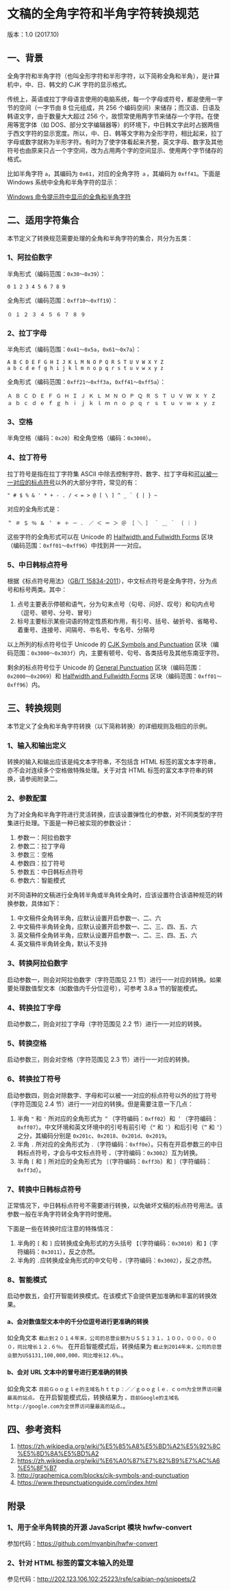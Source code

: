 # 文稿的全角字符和半角字符转换规范

版本：1.0 (2017.10)

## 一、背景

全角字符和半角字符（也叫全形字符和半形字符，以下简称全角和半角），是计算机中，中、日、韩文的 CJK 字符的显示格式。

传统上，英语或拉丁字母语言使用的电脑系统，每一个字母或符号，都是使用一字节的空间（一字节由 8 位元组成，共 256 个编码空间）来储存；而汉语、日语及韩语文字，由于数量大大超过 256 个，故惯常使用两字节来储存一个字符。在使用等宽字体（如 DOS、部分文字编辑器等）的环境下，中日韩文字此时占据两倍于西文字符的显示宽度。所以，中、日、韩等文字称为全形字符，相比起来，拉丁字母或数字就称为半形字符。有时为了使字体看起来齐整，英文字母、数字及其他符号也由原来只占一个字空间，改为占用两个字的空间显示、使用两个字节储存的格式。

比如半角字符 `a`，其编码为 `0x61`，对应的全角字符 `ａ`，其编码为 `0xff41`。下面是 Windows 系统中全角和半角字符的显示：

[Windows 命令提示符中显示的全角和半角字符](https://upload.wikimedia.org/wikipedia/commons/2/2b/Difference_Between_Halfwidth_and_Fullwidth.png)

## 二、适用字符集合

本节定义了转换规范需要处理的全角和半角字符的集合，共分为五类：

### 1、阿拉伯数字

半角形式（编码范围：`0x30〜0x39`）：

```
0 1 2 3 4 5 6 7 8 9
```

全角形式（编码范围：`0xff10〜0xff19`）：

```
０ １ ２ ３ ４ ５ ６ ７ ８ ９
```

### 2、拉丁字母

半角形式（编码范围：`0x41〜0x5a`，`0x61〜0x7a`）：

```
A B C D E F G H I J K L M N O P Q R S T U V W X Y Z
a b c d e f g h i j k l m n o p q r s t u v w x y z
```

全角形式（编码范围：`0xff21〜0xff3a`，`0xff41〜0xff5a`）：

```
Ａ Ｂ Ｃ Ｄ Ｅ Ｆ Ｇ Ｈ Ｉ Ｊ Ｋ Ｌ Ｍ Ｎ Ｏ Ｐ Ｑ Ｒ Ｓ Ｔ Ｕ Ｖ Ｗ Ｘ Ｙ Ｚ
ａ ｂ ｃ ｄ ｅ ｆ ｇ ｈ ｉ ｊ ｋ ｌ ｍ ｎ ｏ ｐ ｑ ｒ ｓ ｔ ｕ ｖ ｗ ｘ ｙ ｚ
```

### 3、空格

半角空格（编码：`0x20`）和全角空格（编码：`0x3000`）。

### 4、拉丁符号

拉丁符号是指在拉丁字符集 ASCII 中除去控制字符、数字、拉丁字母和<u>可以被一一对应的标点符号</u>以外的大部分字符，常见的有：

```
" # $ % & ' * + - . / < = > @ [ \ ] ^ _ ` { | } ~
```

对应的全角形式是：

```
＂ ＃ ＄ ％ ＆ ＇ ＊ ＋ － ． ／ ＜ ＝ ＞ ＠ ［ ＼ ］ ＾ ＿ ｀ ｛ ｜ ｝
```

这些字符的全角形式可以在 Unicode 的 [Halfwidth and Fullwidth Forms](http://graphemica.com/blocks/halfwidth-and-fullwidth-forms) 区块（编码范围：`0xff01〜0xff96`）中找到并一一对应。

### 5、中日韩标点符号

根据《标点符号用法》（[GB/T 15834-2011](http://www.moe.gov.cn/ewebeditor/uploadfile/2015/01/13/20150113091548267.pdf)），中文标点符号是全角字符，分为点号和标号两类。其中：

1. 点号主要表示停顿和语气，分为句末点号（句号、问好、叹号）和句内点号（逗号、顿号、分号、冒号）
2. 标号主要标示某些词语的特定性质和作用，有引号、括号、破折号、省略号、着重号、连接号、间隔号、书名号、专名号、分隔号

以上所列的标点符号位于 Unicode 的 [CJK Symbols and Punctuation](http://graphemica.com/blocks/cjk-symbols-and-punctuation) 区块（编码范围：`0x3000〜0x303f`）内，主要有顿号、句号、各类括号及其他东南亚字符。

剩余的标点符号位于 Unicode 的 [General Punctuation](http://graphemica.com/blocks/general-punctuation) 区块（编码范围：`0x2000〜0x2069`）和 [Halfwidth and Fullwidth Forms](http://graphemica.com/blocks/halfwidth-and-fullwidth-forms) 区块（编码范围：`0xff01〜0xff96`）内。

## 三、转换规则

本节定义了全角和半角字符转换（以下简称转换）的详细规则及相应的示例。

### 1、输入和输出定义

转换的输入和输出应该是纯文本字符串，不包括含 HTML 标签的富文本字符串，亦不会对连续多个空格做特殊处理。关于对含 HTML 标签的富文本字符串的转换，请参阅附录二。

### 2、参数配置

为了对全角和半角字符进行灵活转换，应该设置弹性化的参数，对不同类型的字符集进行处理。下面是一种已被实现的参数设计：

1. 参数一：阿拉伯数字
2. 参数二：拉丁字母
3. 参数三：空格
4. 参数四：拉丁符号
5. 参数五：中日韩标点符号
6. 参数六：智能模式

对不同语种的文稿进行全角转半角或半角转全角时，应该设置符合该语种规范的转换参数，具体如下：

1. 中文稿件全角转半角，应默认设置开启参数一、二、六
2. 中文稿件半角转全角，应默认设置开启参数一、二、三、四、五、六
3. 英文稿件全角转半角，应默认设置开启参数一、二、三、四、五、六
4. 英文稿件半角转全角，默认不支持

### 3、转换阿拉伯数字

启动参数一，则会对阿拉伯数字（字符范围见 2.1 节）进行一一对应的转换。如果要处理数值型文本（如数值内千分位逗号），可参考 3.8.a 节的智能模式。

### 4、转换拉丁字母

启动参数二，则会对拉丁字母（字符范围见 2.2 节）进行一一对应的转换。

### 5、转换空格

启动参数三，则会对空格（字符范围见 2.3 节）进行一一对应的转换。

### 6、转换拉丁符号

启动参数四，则会对除数字、字母和可以被一一对应的标点符号以外的拉丁符号（字符范围见 2.4 节）进行一一对应的转换。但是需要注意一下几点：

1. 半角 `"` 和 `'` 所对应的全角形式为 `＂`（字符编码：`0xff02`）和 `＇`（字符编码：`0xff07`）。中文环境和英文环境中的引号有前引号（`“` 和 `‘`）和后引号（`”` 和 `’`）之分，其编码分别是 `0x201c`、`0x2018`、`0x201d`、`0x2019`。
2. 半角 `.` 所对应的全角形式为 `．`（字符编码：`0xff0e`）。只有在开启参数三的中日韩标点符号，才会与中文标点符号 `。`（字符编码：`0x3002`）互为转换。
3. 半角 `[` 和 `]` 所对应的全角形式为 `［`（字符编码：`0xff3b`）和 `］`（字符编码：`0xff3d`）。

### 7、转换中日韩标点符号

正常情况下，中日韩标点符号不需要进行转换，以免破坏文稿的标点符号用法。该参数一般在半角字符转全角字符时使用。

下面是一些在转换时应注意的特殊情况：

1. 半角的 `[` 和 `]` 应转换成全角形式的方头括号 `【`（字符编码：`0x3010`）和 `】`（字符编码：`0x3011`），反之亦然。
2. 半角的 `.`应转换成全角形式的中文句号 `。`（字符编码：`0x3002`），反之亦然。

### 8、智能模式

启动参数五，会打开智能转换模式。在该模式下会提供更加准确和丰富的转换效果。

#### a、会对数值型文本中的千分位逗号进行更准确的转换

如全角文本 `截止到２０１４年末，公司的总营业额为ＵＳ＄１３１，１００，０００，０００，同比增长１２.６％。` 在开启智能模式后，转换结果为 `截止到2014年末，公司的总营业额为US$131,100,000,000，同比增长12.6%。`。

#### b、会对 URL 文本中的冒号进行更准确的转换

如全角文本 `目前Ｇｏｏｇｌｅ的主域名ｈｔｔｐ：／／ｇｏｏｇｌｅ．ｃｏｍ为全世界访问量最高的站点。` 在开启智能模式后，转换结果为 `。目前Google的主域名http://google.com为全世界访问量最高的站点。`。


## 四、参考资料

1. https://zh.wikipedia.org/wiki/%E5%85%A8%E5%BD%A2%E5%92%8C%E5%8D%8A%E5%BD%A2
2. https://zh.wikipedia.org/wiki/%E6%A0%87%E7%82%B9%E7%AC%A6%E5%8F%B7
3. http://graphemica.com/blocks/cjk-symbols-and-punctuation
4. https://www.thepunctuationguide.com/index.html

## 附录

### 1、用于全半角转换的开源 JavaScript 模块 hwfw-convert

参加代码：https://github.com/myanbin/hwfw-convert

### 2、针对 HTML 标签的富文本输入的处理

参见代码：http://202.123.106.102:25223/rsfe/caibian-ng/snippets/2